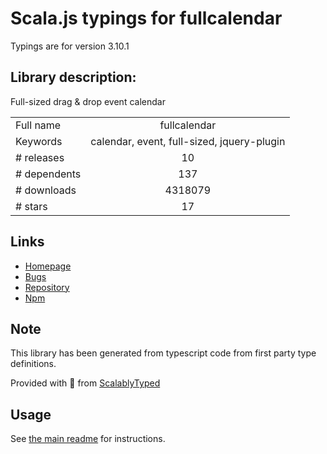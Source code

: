 
# Scala.js typings for fullcalendar

Typings are for version 3.10.1

## Library description:
Full-sized drag & drop event calendar

|                    |                 |
| ------------------ | :-------------: |
| Full name          | fullcalendar |
| Keywords           | calendar, event, full-sized, jquery-plugin |
| # releases         | 10 |
| # dependents       | 137 |
| # downloads        | 4318079 |
| # stars            | 17 |

## Links
- [Homepage](https://fullcalendar.io/)
- [Bugs](https://fullcalendar.io/wiki/Reporting-Bugs/)
- [Repository](https://github.com/fullcalendar/fullcalendar)
- [Npm](https://www.npmjs.com/package/fullcalendar)
    


## Note
This library has been generated from typescript code from first party type definitions.

Provided with :purple_heart: from [ScalablyTyped](https://github.com/oyvindberg/ScalablyTyped)

## Usage
See [the main readme](../../readme.md) for instructions.


